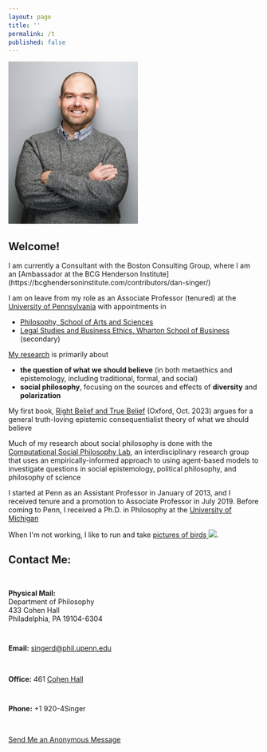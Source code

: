 ```yaml
---
layout: page
title: ''
permalink: /t
published: false
---
```

<div style="width: 100%;" markdown="1">

<dl class="captioned-img alignright" style="max-width:260px">
  
  <dt><img src="images/DanSinger2023web.jpeg" alt="Picture of Daniel J. Singer" /></dt>
  
</dl>

<h2>Welcome!</h2>
I am currently a Consultant with the Boston Consulting Group, where I am an [Ambassador at the BCG Henderson Institute](https://bcghendersoninstitute.com/contributors/dan-singer/)

I am on leave from my role as an Associate Professor (tenured) at the [University of Pennsylvania](https://www.upenn.edu/) with appointments in
 - [Philosophy, School of Arts and Sciences](http://philosophy.sas.upenn.edu/)
 - [Legal Studies and Business Ethics, Wharton School of Business](https://lgst.wharton.upenn.edu/) (secondary)

[My research](http://www.danieljsinger.com/research/) is primarily about
- **the question of what we should believe** (in both metaethics and epistemology, including traditional, formal, and social)
- **social philosophy**, focusing on the sources and effects of **diversity** and **polarization** 

My first book, [Right Belief and True Belief](https://global.oup.com/academic/product/right-belief-and-true-belief-9780197660386?cc=us&lang=en&) (Oxford, Oct. 2023) argues for a general truth-loving epistemic consequentialist theory of what we should believe

Much of my research about social philosophy is done with the [Computational Social Philosophy Lab](/CSPL/), an interdisciplinary research group that uses an empirically-informed approach to using agent-based models to investigate questions in social epistemology, political philosophy, and philosophy of science 

I started at Penn as an Assistant Professor in January of 2013, and I received tenure and a promotion to Associate Professor in July 2019. Before coming to Penn, I received a Ph.D. in Philosophy at the [University of Michigan](http://www.lsa.umich.edu/philosophy/)

When I'm not working, I like to run and take <a target="_blank" href="https://www.instagram.com/philosophydan/">pictures of birds  <img style="height:.8em;vertical-align:baseline;" src="http://www.danieljsinger.com/images/instaicon.png" /></a>.


<a id="contact"></a>
<h2>Contact Me:</h2>

<div class="grid-container outline">
  <div class="row" style="padding-bottom: 1em">
    <div class="col-2" style="padding-top: 1em;">
    <p><b>Physical Mail:</b><br />
      Department of Philosophy<br />
      433 Cohen Hall<br />
      Philadelphia, PA 19104-6304</p>
    </div>
    <div class="col-2" style="padding-top: 1em;">
      <p><b>Email:</b> <a href="mailto:singerd@phil.upenn.edu">singerd@phil.upenn.edu</a></p>
      <br />
      <p><b>Office:</b> 461 <a href="http://www.facilities.upenn.edu/maps/locations/cohen-hall-claudia">Cohen Hall</a></p>
    </div>
    <div class="col-2" style="padding-top: 1em;">
      <p><b>Phone:</b> +1 920-4Singer</p>
      <br />
      <p><a href="http://www.danieljsinger.com/anonmessage/">Send Me an Anonymous Message</a></p>
    </div>
  </div>
</div>
